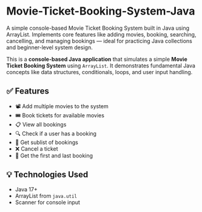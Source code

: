 # Movie-Ticket-Booking-System-Java
A simple console-based Movie Ticket Booking System built in Java using ArrayList. Implements core features like adding movies, booking, searching, cancelling, and managing bookings — ideal for practicing Java collections and beginner-level system design.



This is a **console-based Java application** that simulates a simple **Movie Ticket Booking System** using `ArrayList`. It demonstrates fundamental Java concepts like data structures, conditionals, loops, and user input handling.

## ✅ Features

- 📽️ Add multiple movies to the system
- 🎟️ Book tickets for available movies
- 📋 View all bookings
- 🔍 Check if a user has a booking
- 🧾 Get sublist of bookings
- ❌ Cancel a ticket
- 🥇 Get the first and last booking

## 💡 Technologies Used

- Java 17+
- ArrayList from `java.util`
- Scanner for console input


